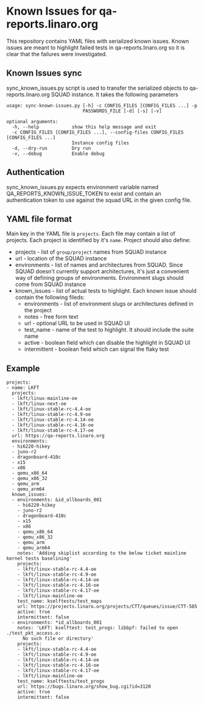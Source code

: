 # Known Issues for qa-reports.linaro.org

This repository contains YAML files with serialized known issues. Known issues
are meant to highlight failed tests in qa-reports.linaro.org so it is clear
that the failures were investigated.

## Known Issues sync

sync_known_issues.py script is used to transfer the serialized objects to
qa-reports.linaro.org SQUAD instance. It takes the following parameters

	usage: sync-known-issues.py [-h] -c CONFIG_FILES [CONFIG_FILES ...] -p
								PASSWORDS_FILE [-d] [-s] [-v]

	optional arguments:
	  -h, --help            show this help message and exit
	  -c CONFIG_FILES [CONFIG_FILES ...], --config-files CONFIG_FILES [CONFIG_FILES ...]
							Instance config files
	  -d, --dry-run         Dry run
	  -v, --debug           Enable debug

## Authentication

sync_known_issues.py expects environment variable named
QA_REPORTS_KNOWN_ISSUE_TOKEN to exist and contain an authentication token to
use against the squad URL in the given config file.

## YAML file format

Main key in the YAML file is `projects`. Each file may contain a list of projects.
Each project is identified by it's `name`. Project should also define:

* projects - list of `group/project` names from SQUAD instance
* url - location of the SQUAD instance
* environments - list of names and architectures from SQUAD. Since SQUAD doesn't
currently support architectures, it's just a convenient way of defining groups
of environments. Environment slugs should come from SQUAD instance
* known_issues - list of actual tests to highlight. Each known issue should contain
the following fileds:
    * environments - list of environment slugs or architectures defined in the project
    * notes - free form text
    * url - optional URL to be used in SQUAD UI
    * test_name - name of the test to highlight. It should include the suite name
    * active - boolean field which can disable the highlight in SQUAD UI
    * intermittent - boolean field which can signal the flaky test

## Example

	projects:
	- name: LKFT
	  projects:
	  - lkft/linux-mainline-oe
	  - lkft/linux-next-oe
	  - lkft/linux-stable-rc-4.4-oe
	  - lkft/linux-stable-rc-4.9-oe
	  - lkft/linux-stable-rc-4.14-oe
	  - lkft/linux-stable-rc-4.16-oe
	  - lkft/linux-stable-rc-4.17-oe
	  url: https://qa-reports.linaro.org
	  environments:
	  - hi6220-hikey
	  - juno-r2
	  - dragonboard-410c
	  - x15
	  - x86
	  - qemu_x86_64
	  - qemu_x86_32
	  - qemu_arm
	  - qemu_arm64
	  known_issues:
	  - environments: &id_allboards_001
		- hi6220-hikey
		- juno-r2
		- dragonboard-410c
		- x15
		- x86
		- qemu_x86_64
		- qemu_x86_32
		- qemu_arm
		- qemu_arm64
		notes: 'Adding skiplist according to the below ticket mainline kernel tests baselining'
		projects:
		- lkft/linux-stable-rc-4.4-oe
		- lkft/linux-stable-rc-4.9-oe
		- lkft/linux-stable-rc-4.14-oe
		- lkft/linux-stable-rc-4.16-oe
		- lkft/linux-stable-rc-4.17-oe
		- lkft/linux-mainline-oe
		test_name: kselftests/test_maps
		url: https://projects.linaro.org/projects/CTT/queues/issue/CTT-585
		active: true
		intermittent: false
	  - environments: *id_allboards_001
		notes: 'LKFT: kselftest: test_progs: libbpf: failed to open ./test_pkt_access.o:
		  No such file or directory'
		projects:
		- lkft/linux-stable-rc-4.4-oe
		- lkft/linux-stable-rc-4.9-oe
		- lkft/linux-stable-rc-4.14-oe
		- lkft/linux-stable-rc-4.16-oe
		- lkft/linux-stable-rc-4.17-oe
		- lkft/linux-mainline-oe
		test_name: kselftests/test_progs
		url: https://bugs.linaro.org/show_bug.cgi?id=3120
		active: true
		intermittent: false
